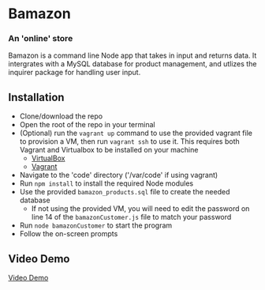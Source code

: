 # Bamazon
### An 'online' store

Bamazon is a command line Node app that takes in input and returns data. It intergrates with a MySQL database for product management, and utlizes the inquirer package for handling user input.

## Installation

- Clone/download the repo
- Open the root of the repo in your terminal
- (Optional) run the `vagrant up` command to use the provided vagrant file to provision a VM, then run `vagrant ssh` to use it. This requires both Vagrant and Virtualbox to be installed on your machine
    * [VirtualBox](https://www.virtualbox.org/wiki/Downloads)
    * [Vagrant](https://www.vagrantup.com/downloads.html)
- Navigate to the 'code' directory ('/var/code' if using vagrant)
- Run `npm install` to install the required Node modules
- Use the provided `bamazon_products.sql` file to create the needed database
    * If not using the provided VM, you will need to edit the password on line 14 of the `bamazonCustomer.js` file to match your password
- Run `node bamazonCustomer` to start the program
- Follow the on-screen prompts

## Video Demo
 [Video Demo](https://github.com/crussell84/bamazon/blob/master/media/bamazonCustomerFlow.mp4)
